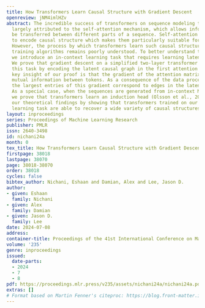 ```yaml
---
title: How Transformers Learn Causal Structure with Gradient Descent
openreview: jNM4imlHZv
abstract: The incredible success of transformers on sequence modeling tasks can be
  largely attributed to the self-attention mechanism, which allows information to
  be transferred between different parts of a sequence. Self-attention allows transformers
  to encode causal structure which makes them particularly suitable for sequence modeling.
  However, the process by which transformers learn such causal structure via gradient-based
  training algorithms remains poorly understood. To better understand this process,
  we introduce an in-context learning task that requires learning latent causal structure.
  We prove that gradient descent on a simplified two-layer transformer learns to solve
  this task by encoding the latent causal graph in the first attention layer. The
  key insight of our proof is that the gradient of the attention matrix encodes the
  mutual information between tokens. As a consequence of the data processing inequality,
  the largest entries of this gradient correspond to edges in the latent causal graph.
  As a special case, when the sequences are generated from in-context Markov chains,
  we prove that transformers learn an induction head (Olsson et al., 2022). We confirm
  our theoretical findings by showing that transformers trained on our in-context
  learning task are able to recover a wide variety of causal structures.
layout: inproceedings
series: Proceedings of Machine Learning Research
publisher: PMLR
issn: 2640-3498
id: nichani24a
month: 0
tex_title: How Transformers Learn Causal Structure with Gradient Descent
firstpage: 38018
lastpage: 38070
page: 38018-38070
order: 38018
cycles: false
bibtex_author: Nichani, Eshaan and Damian, Alex and Lee, Jason D.
author:
- given: Eshaan
  family: Nichani
- given: Alex
  family: Damian
- given: Jason D.
  family: Lee
date: 2024-07-08
address:
container-title: Proceedings of the 41st International Conference on Machine Learning
volume: '235'
genre: inproceedings
issued:
  date-parts:
  - 2024
  - 7
  - 8
pdf: https://proceedings.mlr.press/v235/assets/nichani24a/nichani24a.pdf
extras: []
# Format based on Martin Fenner's citeproc: https://blog.front-matter.io/posts/citeproc-yaml-for-bibliographies/
---
```

